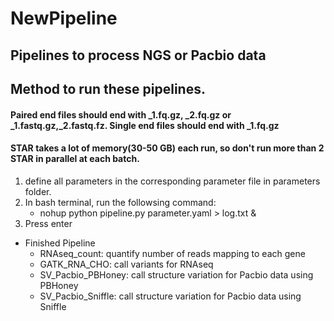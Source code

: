 # NewPipeline
Pipelines to process NGS or Pacbio data
---------------------------------------

## Method to run these pipelines.
#### Paired end files should end with _1.fq.gz, _2.fq.gz or _1.fastq.gz,_2.fastq.fz. Single end files should end with _1.fq.gz
#### STAR takes a lot of memory(30-50 GB) each run, so don't run more than 2 STAR in parallel at each batch.
1. define all parameters in the corresponding parameter file in parameters folder.
2. In bash terminal, run the followsing command:
	* nohup python pipeline.py parameter.yaml > log.txt &
3. Press enter

* Finished Pipeline
	* RNAseq_count: quantify number of reads mapping to each gene
	* GATK_RNA_CHO: call variants for RNAseq
	* SV_Pacbio_PBHoney: call structure variation for Pacbio data using PBHoney
	* SV_Pacbio_Sniffle: call structure variation for Pacbio data using Sniffle
	

	
